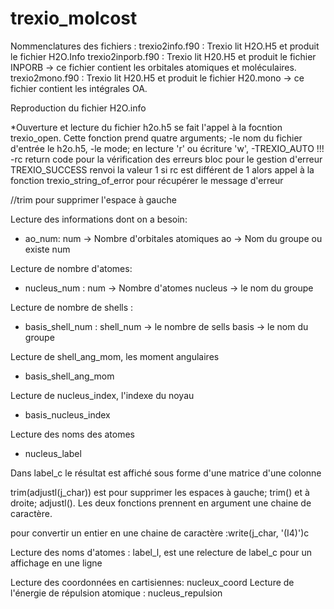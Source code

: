 # trexio_molcost
Nommenclatures des fichiers :
trexio2info.f90 : Trexio lit H2O.H5 et produit le fichier H2O.Info
trexio2inporb.f90 : Trexio lit H20.H5 et produit le fichier INPORB -> ce fichier contient les orbitales atomiques et moléculaires.
trexio2mono.f90 : Trexio lit H20.H5 et produit le fichier H20.mono -> ce fichier contient les intégrales OA.




Reproduction du fichier H2O.info

*Ouverture et lecture du fichier h2o.h5 se fait l'appel à la focntion trexio_open. Cette fonction prend quatre arguments; 
	-le nom du fichier d'entrée le h2o.h5,
	-le mode; en lecture 'r' ou écriture 'w',
	-TREXIO_AUTO !!!
	-rc return code pour la vérification des erreurs
bloc pour le gestion d'erreur 
	TREXIO_SUCCESS renvoi la valeur 1	 si rc est différent de 1 alors
	appel à la fonction trexio_string_of_error pour récupérer le message d'erreur

//trim pour supprimer l'espace à gauche

Lecture des informations dont on a besoin:
- ao_num: num -> Nombre d'orbitales atomiques
	   ao -> Nom du groupe ou existe num

Lecture de nombre d'atomes:
- nucleus_num : num -> Nombre d'atomes
		nucleus -> le nom du groupe

Lecture de nombre de shells :

- basis_shell_num : shell_num -> le nombre de sells
		    basis -> le nom du groupe 

Lecture de shell_ang_mom, les moment angulaires
- basis_shell_ang_mom

Lecture de nucleus_index, l'indexe du noyau
- basis_nucleus_index

Lecture des noms des atomes 
- nucleus_label

Dans label_c le résultat est affiché sous forme d'une matrice d'une colonne

trim(adjustl(j_char)) est pour supprimer les espaces à gauche; trim() et à droite; adjustl(). Les deux fonctions prennent en argument une chaine de caractère.

pour convertir un entier en une chaine de caractère :write(j_char, '(I4)')c 

Lecture des noms d'atomes : label_l, est une relecture de label_c pour un affichage en une ligne

Lecture des coordonnées en cartisiennes: nucleux_coord
Lecture de l'énergie de répulsion atomique : nucleus_repulsion     	
